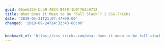 ```yaml
---
guid: 06aeb355-bca9-4824-84f8-1b9f762c0712
title: What Does it Mean to Be "Full Stack"? | CSS-Tricks
date: '2019-05-21T21:07:47+00:00'
changed: '2019-09-24T14:32:43+00:00'


bookmark_of: 'https://css-tricks.com/what-does-it-mean-to-be-full-stack/'
---
```


